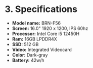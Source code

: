 # 3. Specifications

- **Model name:** BRN-F56
- **Screen:** 16.0" 1920 x 1200, IPS 60hz
- **Processor:** Intel Core i5 12450H
- **Ram:** 16GB LPDDR4X
- **SSD:** 512 GB
- **Video:** Integrated Videocard
- **Color:** Dark-gray
- **Battery:** 42w/h
